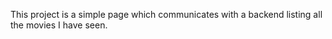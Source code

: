 This project is a simple page which communicates with a backend listing all the movies I have seen.

